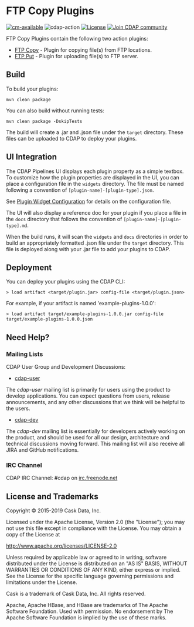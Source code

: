 # FTP Copy Plugins

[![cm-available](https://cdap-users.herokuapp.com/assets/cm-available.svg)](https://docs.cdap.io/cdap/current/en/integrations/cask-market.html)
![cdap-action](https://cdap-users.herokuapp.com/assets/cdap-action.svg)
[![License](https://img.shields.io/badge/License-Apache%202.0-blue.svg)](https://opensource.org/licenses/Apache-2.0)
[![Join CDAP community](https://cdap-users.herokuapp.com/badge.svg?t=wrangler)](https://cdap-users.herokuapp.com?t=1)

FTP Copy Plugins contain the following two action plugins:
* [FTP Copy](docs/FTPCopy-action.md) - Plugin for copying file(s) from FTP locations.
* [FTP Put](docs/FTPPut-action.md) - Plugin for uploading file(s) to FTP server.

## Build

To build your plugins:

    mvn clean package
    
You can also build without running tests: 

    mvn clean package -DskipTests

The build will create a .jar and .json file under the ``target`` directory.
These files can be uploaded to CDAP to deploy your plugins.

## UI Integration

The CDAP Pipelines UI displays each plugin property as a simple textbox. To customize how the plugin properties
are displayed in the UI, you can place a configuration file in the ``widgets`` directory.
The file must be named following a convention of ``[plugin-name]-[plugin-type].json``.

See [Plugin Widget Configuration](http://docs.cdap.io/cdap/current/en/hydrator-manual/developing-plugins/packaging-plugins.html#plugin-widget-json)
for details on the configuration file.

The UI will also display a reference doc for your plugin if you place a file in the ``docs`` directory
that follows the convention of ``[plugin-name]-[plugin-type].md``.

When the build runs, it will scan the ``widgets`` and ``docs`` directories in order to build an appropriately
formatted .json file under the ``target`` directory. This file is deployed along with your .jar file to add your
plugins to CDAP.

## Deployment

You can deploy your plugins using the CDAP CLI:

    > load artifact <target/plugin.jar> config-file <target/plugin.json>

For example, if your artifact is named 'example-plugins-1.0.0':

    > load artifact target/example-plugins-1.0.0.jar config-file target/example-plugins-1.0.0.json
    

## Need Help?

### Mailing Lists

CDAP User Group and Development Discussions:

- [cdap-user](https://groups.google.com/d/forum/cdap-user)

The *cdap-user* mailing list is primarily for users using the product to develop
applications. You can expect questions from users, release announcements, and any other
discussions that we think will be helpful to the users.

- [cdap-dev](https://groups.google.com/d/forum/cdap-dev)

The *cdap-dev* mailing list is essentially for developers actively working
on the product, and should be used for all our design, architecture and technical
discussions moving forward. This mailing list will also receive all JIRA and GitHub
notifications.

### IRC Channel

CDAP IRC Channel: #cdap on [irc.freenode.net](http://irc.freenode.net)


## License and Trademarks

Copyright © 2015-2019 Cask Data, Inc.

Licensed under the Apache License, Version 2.0 (the "License"); you may not use this file except
in compliance with the License. You may obtain a copy of the License at

http://www.apache.org/licenses/LICENSE-2.0

Unless required by applicable law or agreed to in writing, software distributed under the
License is distributed on an "AS IS" BASIS, WITHOUT WARRANTIES OR CONDITIONS OF ANY KIND,
either express or implied. See the License for the specific language governing permissions
and limitations under the License.

Cask is a trademark of Cask Data, Inc. All rights reserved.

Apache, Apache HBase, and HBase are trademarks of The Apache Software Foundation. Used with
permission. No endorsement by The Apache Software Foundation is implied by the use of these marks.
